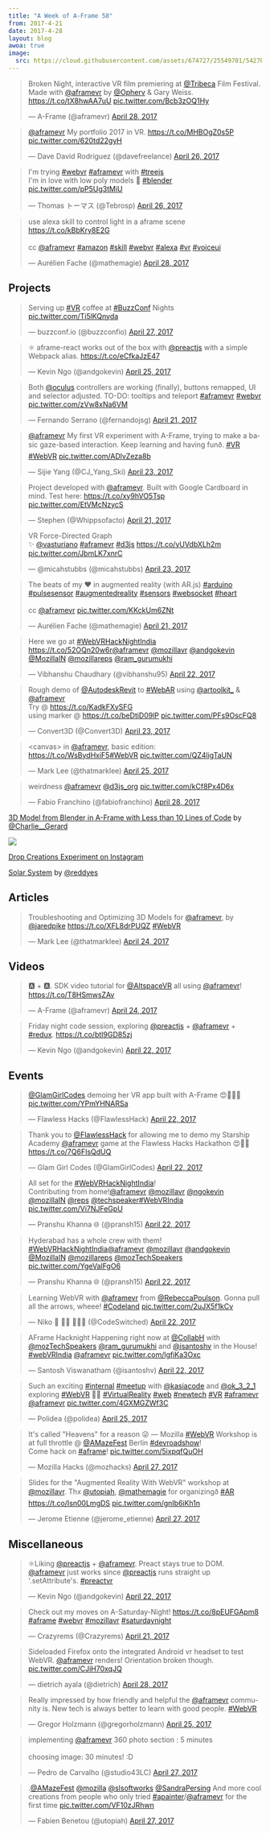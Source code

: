 ```yaml
---
title: "A Week of A-Frame 58"
from: 2017-4-21
date: 2017-4-28
layout: blog
awoa: true
image:
  src: https://cloud.githubusercontent.com/assets/674727/25549701/5427b55a-2c28-11e7-9db3-0013b3d78b1d.png
---
```


<script async src="//platform.twitter.com/widgets.js" charset="utf-8"></script>

<div class="tweets tweets-feature">
<blockquote class="twitter-tweet"><p lang="en" dir="ltr">Broken Night, interactive VR film premiering at <a href="https://twitter.com/Tribeca">@Tribeca</a> Film Festival. Made with <a href="https://twitter.com/aframevr">@aframevr</a> by <a href="https://twitter.com/Opherv">@Opherv</a> &amp; Gary Weiss. <a href="https://t.co/tX8hwAA7uU">https://t.co/tX8hwAA7uU</a> <a href="https://t.co/Bcb3zOQ1Hy">pic.twitter.com/Bcb3zOQ1Hy</a></p>&mdash; A-Frame (@aframevr) <a href="https://twitter.com/aframevr/status/858082819385442304">April 28, 2017</a></blockquote>

<blockquote class="twitter-tweet"><p lang="de" dir="ltr"><a href="https://twitter.com/aframevr">@aframevr</a> My portfolio 2017 in VR. <a href="https://t.co/MHBOgZ0s5P">https://t.co/MHBOgZ0s5P</a> <a href="https://t.co/620td22gyH">pic.twitter.com/620td22gyH</a></p>&mdash; Dave David Rodriguez (@davefreelance) <a href="https://twitter.com/davefreelance/status/857198520532643840">April 26, 2017</a></blockquote>

<blockquote class="twitter-tweet"><p lang="en" dir="ltr">I&#39;m trying <a href="https://twitter.com/hashtag/webvr?src=hash">#webvr</a> <a href="https://twitter.com/hashtag/aframevr?src=hash">#aframevr</a> with <a href="https://twitter.com/hashtag/treejs?src=hash">#treejs</a> <br>I&#39;m in love with low poly models 🙂 <a href="https://twitter.com/hashtag/blender?src=hash">#blender</a> <a href="https://t.co/pP5Ug3tMiU">pic.twitter.com/pP5Ug3tMiU</a></p>&mdash; Thomas トーマス (@Tebrosp) <a href="https://twitter.com/Tebrosp/status/857357169057988609">April 26, 2017</a></blockquote>

<blockquote class="twitter-tweet"><p lang="en" dir="ltr">use alexa skill to control light in a aframe scene <a href="https://t.co/kBbKry8E2G">https://t.co/kBbKry8E2G</a><br><br>cc <a href="https://twitter.com/aframevr">@aframevr</a>  <a href="https://twitter.com/hashtag/amazon?src=hash">#amazon</a> <a href="https://twitter.com/hashtag/skill?src=hash">#skill</a> <a href="https://twitter.com/hashtag/webvr?src=hash">#webvr</a> <a href="https://twitter.com/hashtag/alexa?src=hash">#alexa</a> <a href="https://twitter.com/hashtag/vr?src=hash">#vr</a> <a href="https://twitter.com/hashtag/voiceui?src=hash">#voiceui</a></p>&mdash; Aurélien Fache (@mathemagie) <a href="https://twitter.com/mathemagie/status/857870894005460994">April 28, 2017</a></blockquote>

</div>

<!-- more -->

## Projects

<div class="tweets">
<blockquote class="twitter-tweet"><p lang="en" dir="ltr">Serving up <a href="https://twitter.com/hashtag/VR?src=hash">#VR</a> coffee at <a href="https://twitter.com/hashtag/BuzzConf?src=hash">#BuzzConf</a> Nights <a href="https://t.co/Ti5lKQnyda">pic.twitter.com/Ti5lKQnyda</a></p>&mdash; buzzconf.io (@buzzconfio) <a href="https://twitter.com/buzzconfio/status/857549450184597504">April 27, 2017</a></blockquote>

<blockquote class="twitter-tweet"><p lang="en" dir="ltr">⚛️ aframe-react works out of the box with <a href="https://twitter.com/preactjs">@preactjs</a> with a simple Webpack alias. <a href="https://t.co/eCfkaJzE47">https://t.co/eCfkaJzE47</a></p>&mdash; Kevin Ngo (@andgokevin) <a href="https://twitter.com/andgokevin/status/856671835223543808">April 25, 2017</a></blockquote>

<blockquote class="twitter-tweet"><p lang="en" dir="ltr">Both <a href="https://twitter.com/oculus">@oculus</a> controllers are working (finally), buttons remapped, UI and selector adjusted. TO-DO: tooltips and teleport <a href="https://twitter.com/hashtag/aframevr?src=hash">#aframevr</a> <a href="https://twitter.com/hashtag/webvr?src=hash">#webvr</a> <a href="https://t.co/zVw8xNa6VM">pic.twitter.com/zVw8xNa6VM</a></p>&mdash; Fernando Serrano (@fernandojsg) <a href="https://twitter.com/fernandojsg/status/855507352774201344">April 21, 2017</a></blockquote>

<blockquote class="twitter-tweet" data-lang="en"><p lang="en" dir="ltr"><a href="https://twitter.com/aframevr">@aframevr</a> My first VR experiment with A-Frame, trying to make a basic gaze-based interaction. Keep learning and having funð. <a href="https://twitter.com/hashtag/VR?src=hash">#VR</a> <a href="https://twitter.com/hashtag/WebVR?src=hash">#WebVR</a> <a href="https://t.co/ADlvZeza8b">pic.twitter.com/ADlvZeza8b</a></p>&mdash; Sijie Yang (@CJ_Yang_Ski) <a href="https://twitter.com/CJ_Yang_Ski/status/856023068208005120">April 23, 2017</a></blockquote>

<blockquote class="twitter-tweet"><p lang="en" dir="ltr">Project developed with <a href="https://twitter.com/aframevr">@aframevr</a>. Built with Google Cardboard in mind. Test here: <a href="https://t.co/xy9hVO5Tsp">https://t.co/xy9hVO5Tsp</a> <a href="https://t.co/EtVMcNzycS">pic.twitter.com/EtVMcNzycS</a></p>&mdash; Stephen (@Whippsofacto) <a href="https://twitter.com/Whippsofacto/status/855405518315302912">April 21, 2017</a></blockquote>

<blockquote class="twitter-tweet"><p lang="en" dir="ltr">VR Force-Directed Graph<br>✨ <a href="https://twitter.com/VAsturiano">@vasturiano</a> <a href="https://twitter.com/hashtag/aframevr?src=hash">#aframevr</a> <a href="https://twitter.com/hashtag/d3js?src=hash">#d3js</a> <a href="https://t.co/yUVdbXLh2m">https://t.co/yUVdbXLh2m</a> <a href="https://t.co/JbmLK7xnrC">pic.twitter.com/JbmLK7xnrC</a></p>&mdash; @micahstubbs (@micahstubbs) <a href="https://twitter.com/micahstubbs/status/856245490127708160">April 23, 2017</a></blockquote>

<blockquote class="twitter-tweet"><p lang="en" dir="ltr">The beats of my ❤️ in augmented reality (with AR.js) <a href="https://twitter.com/hashtag/arduino?src=hash">#arduino</a> <a href="https://twitter.com/hashtag/pulsesensor?src=hash">#pulsesensor</a> <a href="https://twitter.com/hashtag/augmentedreality?src=hash">#augmentedreality</a> <a href="https://twitter.com/hashtag/sensors?src=hash">#sensors</a> <a href="https://twitter.com/hashtag/websocket?src=hash">#websocket</a> <a href="https://twitter.com/hashtag/heart?src=hash">#heart</a><br><br>cc <a href="https://twitter.com/aframevr">@aframevr</a> <a href="https://t.co/KKckUm6ZNt">pic.twitter.com/KKckUm6ZNt</a></p>&mdash; Aurélien Fache (@mathemagie) <a href="https://twitter.com/mathemagie/status/855417704248946688">April 21, 2017</a></blockquote>

<blockquote class="twitter-tweet"><p lang="en" dir="ltr">Here we go at <a href="https://twitter.com/hashtag/WebVRHackNightIndia?src=hash">#WebVRHackNightIndia</a> <a href="https://t.co/52OQn20w6r">https://t.co/52OQn20w6r</a><a href="https://twitter.com/aframevr">@aframevr</a> <a href="https://twitter.com/mozillavr">@mozillavr</a> <a href="https://twitter.com/andgokevin">@andgokevin</a> <a href="https://twitter.com/MozillaIN">@MozillaIN</a> <a href="https://twitter.com/mozillareps">@mozillareps</a> <a href="https://twitter.com/ram_gurumukhi">@ram_gurumukhi</a></p>&mdash; Vibhanshu Chaudhary (@vibhanshu95) <a href="https://twitter.com/vibhanshu95/status/855856008253640704">April 22, 2017</a></blockquote>

<blockquote class="twitter-tweet"><p lang="en" dir="ltr">Rough demo of <a href="https://twitter.com/AutodeskRevit">@AutodeskRevit</a> to <a href="https://twitter.com/hashtag/WebAR?src=hash">#WebAR</a> using <a href="https://twitter.com/artoolkit_">@artoolkit_</a> &amp; <a href="https://twitter.com/aframevr">@aframevr</a><br>Try @ <a href="https://t.co/KadkFXySFG">https://t.co/KadkFXySFG</a><br>using marker @ <a href="https://t.co/beDtiD09lP">https://t.co/beDtiD09lP</a> <a href="https://t.co/PFs9OscFQ8">pic.twitter.com/PFs9OscFQ8</a></p>&mdash; Convert3D (@Convert3D) <a href="https://twitter.com/Convert3D/status/856003355004379136">April 23, 2017</a></blockquote>

<blockquote class="twitter-tweet"><p lang="en" dir="ltr">&lt;canvas&gt; in <a href="https://twitter.com/aframevr">@aframevr</a>, basic edition: <a href="https://t.co/WsBydHxiF5">https://t.co/WsBydHxiF5</a><a href="https://twitter.com/hashtag/WebVR?src=hash">#WebVR</a> <a href="https://t.co/QZ4ligTaUN">pic.twitter.com/QZ4ligTaUN</a></p>&mdash; Mark Lee (@thatmarklee) <a href="https://twitter.com/thatmarklee/status/856868479097589760">April 25, 2017</a></blockquote>

<blockquote class="twitter-tweet"><p lang="en" dir="ltr">weirdness <a href="https://twitter.com/aframevr">@aframevr</a> <a href="https://twitter.com/d3js_org">@d3js_org</a> <a href="https://t.co/kCf8Px4D6x">pic.twitter.com/kCf8Px4D6x</a></p>&mdash; Fabio Franchino (@fabiofranchino) <a href="https://twitter.com/fabiofranchino/status/857973611453403136">April 28, 2017</a></blockquote>

</div>

[3D Model from Blender in A-Frame with Less than 10 Lines of Code](https://twitter.com/Charlie__Gerard/status/856127942887301120) by [@Charlie__Gerard](https://twitter.com/Charlie__Gerard)

![](https://cloud.githubusercontent.com/assets/674727/25549652/07bbfcd0-2c28-11e7-84fb-66e83f4f1bc8.png)

[Drop Creations Experiment on Instagram](https://www.instagram.com/p/BTcWRZegqJI/?taken-by=drop_creations)

[Solar System](https://reddyes.github.io/hackathon-Webvr.io/) by [@reddyes](https://github.com/@reddyes)

## Articles

<div class="tweets">
<blockquote class="twitter-tweet"><p lang="en" dir="ltr">Troubleshooting and Optimizing 3D Models for <a href="https://twitter.com/aframevr">@aframevr</a>, by <a href="https://twitter.com/jaredpike">@jaredpike</a> <a href="https://t.co/XFL8drPUQZ">https://t.co/XFL8drPUQZ</a> <a href="https://twitter.com/hashtag/WebVR?src=hash">#WebVR</a></p>&mdash; Mark Lee (@thatmarklee) <a href="https://twitter.com/thatmarklee/status/856326403951874052">April 24, 2017</a></blockquote>

</div>

## Videos

<div class="tweets">
<blockquote class="twitter-tweet"><p lang="en" dir="ltr">🅰️ + 🅰️. SDK video tutorial for <a href="https://twitter.com/AltspaceVR">@AltspaceVR</a> all using <a href="https://twitter.com/aframevr">@aframevr</a>! <a href="https://t.co/T8HSmwsZAv">https://t.co/T8HSmwsZAv</a></p>&mdash; A-Frame (@aframevr) <a href="https://twitter.com/aframevr/status/856655036029345792">April 24, 2017</a></blockquote>

<blockquote class="twitter-tweet"><p lang="en" dir="ltr">Friday night code session, exploring <a href="https://twitter.com/preactjs">@preactjs</a> + <a href="https://twitter.com/aframevr">@aframevr</a> + <a href="https://twitter.com/hashtag/redux?src=hash">#redux</a>. <a href="https://t.co/btI9GD85zj">https://t.co/btI9GD85zj</a></p>&mdash; Kevin Ngo (@andgokevin) <a href="https://twitter.com/andgokevin/status/855612711111073792">April 22, 2017</a></blockquote>

</div>

## Events

<div class="tweets">
<blockquote class="twitter-tweet"><p lang="en" dir="ltr"><a href="https://twitter.com/GlamGirlCodes">@GlamGirlCodes</a> demoing her VR app built with A-Frame 😍🙌🏿🌸 <a href="https://t.co/YPmYHNARSa">pic.twitter.com/YPmYHNARSa</a></p>&mdash; Flawless Hacks (@FlawlessHack) <a href="https://twitter.com/FlawlessHack/status/855814722343620611">April 22, 2017</a></blockquote>

<blockquote class="twitter-tweet"><p lang="en" dir="ltr">Thank you to <a href="https://twitter.com/FlawlessHack">@FlawlessHack</a> for allowing me to demo my Starship Academy <a href="https://twitter.com/aframevr">@aframevr</a> game at the Flawless Hacks Hackathon 😍💖🤗 <a href="https://t.co/7Q6FIsQdUQ">https://t.co/7Q6FIsQdUQ</a></p>&mdash; Glam Girl Codes (@GlamGirlCodes) <a href="https://twitter.com/GlamGirlCodes/status/855819052123664385">April 22, 2017</a></blockquote>

<blockquote class="twitter-tweet"><p lang="en" dir="ltr">All set for the <a href="https://twitter.com/hashtag/WebVRHackNightIndia?src=hash">#WebVRHackNightIndia</a>!<br>Contributing from home!<a href="https://twitter.com/aframevr">@aframevr</a> <a href="https://twitter.com/mozillavr">@mozillavr</a> <a href="https://twitter.com/NgoKevin">@ngokevin</a> <a href="https://twitter.com/MozillaIN">@mozillaIN</a> <a href="https://twitter.com/Reps">@reps</a> <a href="https://twitter.com/TechSpeaker">@techspeaker</a><a href="https://twitter.com/hashtag/WebVRIndia?src=hash">#WebVRIndia</a> <a href="https://t.co/Vi7NJFeGpU">pic.twitter.com/Vi7NJFeGpU</a></p>&mdash; Pranshu Khanna 🌐 (@pransh15) <a href="https://twitter.com/pransh15/status/855807180842311680">April 22, 2017</a></blockquote>

<blockquote class="twitter-tweet"><p lang="en" dir="ltr">Hyderabad has a whole crew with them! <a href="https://twitter.com/hashtag/WebVRHackNightIndia?src=hash">#WebVRHackNightIndia</a><a href="https://twitter.com/aframevr">@aframevr</a> <a href="https://twitter.com/mozillavr">@mozillavr</a> <a href="https://twitter.com/andgokevin">@andgokevin</a> <a href="https://twitter.com/MozillaIN">@MozillaIN</a> <a href="https://twitter.com/mozillareps">@mozillareps</a> <a href="https://twitter.com/mozTechSpeakers">@mozTechSpeakers</a> <a href="https://t.co/YgeValFgO6">pic.twitter.com/YgeValFgO6</a></p>&mdash; Pranshu Khanna 🌐 (@pransh15) <a href="https://twitter.com/pransh15/status/855820257424003073">April 22, 2017</a></blockquote>

<blockquote class="twitter-tweet"><p lang="en" dir="ltr">Learning WebVR with <a href="https://twitter.com/aframevr">@aframevr</a> from <a href="https://twitter.com/RebeccaPoulson">@RebeccaPoulson</a>. Gonna pull all the arrows, wheee! <a href="https://twitter.com/hashtag/Codeland?src=hash">#Codeland</a> <a href="https://t.co/2uJX5f1kCv">pic.twitter.com/2uJX5f1kCv</a></p>&mdash; Niko 🥑 🍉🍰 👩🏾‍💻 (@CodeSwitched) <a href="https://twitter.com/CodeSwitched/status/855790771106185216">April 22, 2017</a></blockquote>

<blockquote class="twitter-tweet"><p lang="en" dir="ltr">AFrame Hacknight Happening right now at <a href="https://twitter.com/CollabH">@CollabH</a> with <a href="https://twitter.com/mozTechSpeakers">@mozTechSpeakers</a> <a href="https://twitter.com/ram_gurumukhi">@ram_gurumukhi</a> and <a href="https://twitter.com/isantoshv">@isantoshv</a> in the House! <a href="https://twitter.com/hashtag/webVRIndia?src=hash">#webVRIndia</a> <a href="https://twitter.com/aframevr">@aframevr</a> <a href="https://t.co/lgfiKa3Oxc">pic.twitter.com/lgfiKa3Oxc</a></p>&mdash; Santosh Viswanatham (@isantoshv) <a href="https://twitter.com/isantoshv/status/855842197807214592">April 22, 2017</a></blockquote>

<blockquote class="twitter-tweet"><p lang="en" dir="ltr">Such an exciting <a href="https://twitter.com/hashtag/internal?src=hash">#internal</a> <a href="https://twitter.com/hashtag/meetup?src=hash">#meetup</a> with <a href="https://twitter.com/kasiacode">@kasiacode</a> and <a href="https://twitter.com/ok_3_2_1">@ok_3_2_1</a> exploring <a href="https://twitter.com/hashtag/WebVR?src=hash">#WebVR</a> 👏🏻 <a href="https://twitter.com/hashtag/VirtualReality?src=hash">#VirtualReality</a> <a href="https://twitter.com/hashtag/web?src=hash">#web</a> <a href="https://twitter.com/hashtag/newtech?src=hash">#newtech</a> <a href="https://twitter.com/hashtag/VR?src=hash">#VR</a> <a href="https://twitter.com/hashtag/aframevr?src=hash">#aframevr</a> <a href="https://twitter.com/aframevr">@aframevr</a> <a href="https://t.co/4GXMGZWf3C">pic.twitter.com/4GXMGZWf3C</a></p>&mdash; Polidea (@polidea) <a href="https://twitter.com/polidea/status/856854999581720578">April 25, 2017</a></blockquote>

<blockquote class="twitter-tweet"><p lang="en" dir="ltr">It&#39;s called &quot;Heavens&quot; for a reason 😜 — Mozilla <a href="https://twitter.com/hashtag/WebVR?src=hash">#WebVR</a> Workshop is at full throttle @ <a href="https://twitter.com/AMazeFest">@AMazeFest</a> Berlin <a href="https://twitter.com/hashtag/devroadshow?src=hash">#devroadshow</a>!<br>Come hack on <a href="https://twitter.com/hashtag/aframe?src=hash">#aframe</a>! <a href="https://t.co/5ixpqfQuOH">pic.twitter.com/5ixpqfQuOH</a></p>&mdash; Mozilla Hacks (@mozhacks) <a href="https://twitter.com/mozhacks/status/857539528323715072">April 27, 2017</a></blockquote>

<blockquote class="twitter-tweet" data-lang="en"><p lang="en" dir="ltr">Slides for the &quot;Augmented Reality With WebVR&quot; workshop at <a href="https://twitter.com/mozillavr">@mozillavr</a>. Thx <a href="https://twitter.com/utopiah">@utopiah</a>, <a href="https://twitter.com/mathemagie">@mathemagie</a> for organizingð <a href="https://twitter.com/hashtag/AR?src=hash">#AR</a> <a href="https://t.co/Isn00LmgDS">https://t.co/Isn00LmgDS</a> <a href="https://t.co/gnIb6iKh1n">pic.twitter.com/gnIb6iKh1n</a></p>&mdash; Jerome Etienne (@jerome_etienne) <a href="https://twitter.com/jerome_etienne/status/857549922404634624">April 27, 2017</a></blockquote>

</div>

## Miscellaneous

<div class="tweets">
<blockquote class="twitter-tweet"><p lang="en" dir="ltr">⚛️Liking <a href="https://twitter.com/preactjs">@preactjs</a> + <a href="https://twitter.com/aframevr">@aframevr</a>. Preact stays true to DOM. <a href="https://twitter.com/aframevr">@aframevr</a> just works since <a href="https://twitter.com/preactjs">@preactjs</a> runs straight up &#39;.setAttribute&#39;s. <a href="https://twitter.com/hashtag/preactvr?src=hash">#preactvr</a></p>&mdash; Kevin Ngo (@andgokevin) <a href="https://twitter.com/andgokevin/status/855879705630695424">April 22, 2017</a></blockquote>

<blockquote class="twitter-tweet"><p lang="en" dir="ltr">Check out my moves on A-Saturday-Night! <a href="https://t.co/8pEUFGApm8">https://t.co/8pEUFGApm8</a> <a href="https://twitter.com/hashtag/aframe?src=hash">#aframe</a> <a href="https://twitter.com/hashtag/webvr?src=hash">#webvr</a> <a href="https://twitter.com/hashtag/mozillavr?src=hash">#mozillavr</a> <a href="https://twitter.com/hashtag/saturdaynight?src=hash">#saturdaynight</a></p>&mdash; Crazyrems (@Crazyrems) <a href="https://twitter.com/Crazyrems/status/855483035109773312">April 21, 2017</a></blockquote>

<blockquote class="twitter-tweet"><p lang="en" dir="ltr">Sideloaded Firefox onto the integrated Android vr headset to test WebVR. <a href="https://twitter.com/aframevr">@aframevr</a> renders! Orientation broken though. <a href="https://t.co/CJiH70xqJQ">pic.twitter.com/CJiH70xqJQ</a></p>&mdash; dietrich ayala (@dietrich) <a href="https://twitter.com/dietrich/status/857924890782965760">April 28, 2017</a></blockquote>

<blockquote class="twitter-tweet"><p lang="en" dir="ltr">Really impressed by how friendly and helpful the <a href="https://twitter.com/aframevr">@aframevr</a> community is. New tech is always better to learn with good people. <a href="https://twitter.com/hashtag/WebVR?src=hash">#WebVR</a></p>&mdash; Gregor Holzmann (@gregorholzmann) <a href="https://twitter.com/gregorholzmann/status/856703095635496960">April 25, 2017</a></blockquote>

<blockquote class="twitter-tweet"><p lang="en" dir="ltr">implementing <a href="https://twitter.com/aframevr">@aframevr</a> 360 photo section : 5 minutes<br><br>choosing image: 30 minutes! :D</p>&mdash; Pedro de Carvalho (@studio43LC) <a href="https://twitter.com/studio43LC/status/857626961493065728">April 27, 2017</a></blockquote>

<blockquote class="twitter-tweet"><p lang="en" dir="ltr">.<a href="https://twitter.com/AMazeFest">@AMazeFest</a> <a href="https://twitter.com/mozilla">@mozilla</a> <a href="https://twitter.com/slsoftworks">@slsoftworks</a> <a href="https://twitter.com/SandraPersing">@SandraPersing</a> And more cool creations from people who only tried <a href="https://twitter.com/hashtag/apainter?src=hash">#apainter</a>/<a href="https://twitter.com/aframevr">@aframevr</a> for the first time <a href="https://t.co/VF10zJRhwn">pic.twitter.com/VF10zJRhwn</a></p>&mdash; Fabien Benetou (@utopiah) <a href="https://twitter.com/utopiah/status/857630406652416001">April 27, 2017</a></blockquote>

</div>

